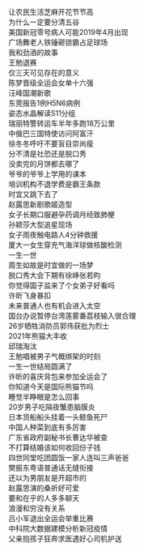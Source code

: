 让农民生活芝麻开花节节高  
为什么一定要分清五谷  
美国新冠零号病人可能2019年4月出现  
广场舞老人铁锤砸锁霸占足球场  
我和劲酒的故事  
王勉退赛  
仅三天可见存在的意义  
陈梦晋级全运会女单十六强  
汪峰国潮新歌  
东莞报告1例H5N6病例  
姿态水晶解读S11分组  
瑞丽特警转运车半年多跑18万公里  
中俄巴三国特使访问阿富汗  
徐冬冬呼吁不要盲目崇尚瘦  
分不清是社恐还是脱口秀  
没卖完的月饼都去哪了  
爷爷的爷爷上学用的课本  
培训机构不退学费是霸王条款  
时宜又跳下去了  
赵露思新剧歌姬造型  
女子长期口服避孕药调月经致肺梗  
孙颖莎大型追星现场  
女子雨夜触电路人4分钟救援  
厦大一女生穿充气海洋球做核酸检测  
一生一世  
周生如故是时宜做的一场梦  
脱口秀大会下期有徐峥张若昀  
你觉得国子监来了个女弟子好看吗  
许昕飞身暴扣  
未来普通人也有机会进入太空  
国台办说暂停台湾莲雾番荔枝输入很合理  
26岁牺牲消防员郭伟获批为烈士  
2021年熊猫大丰收  
邱瑞淘汰  
王勉唱被男子气概绑架的时刻  
一生一世结局圆满了  
许昕的喜庆背包来参加全运会了  
你知道今天是国际熊猫节吗  
睡觉半睁眼是怎么回事  
20岁男子吃隔夜蟹患脑膜炎  
日本货船船头挂着一头鲸鱼死尸  
中国人种菜到底有多厉害  
广东省政府副秘书长曹达华被查  
不打算结婚该如何收回份子钱  
四世同堂吃团圆饭一家人连叫三声爸爸  
樊振东粤语普通话无缝衔接  
还以为男朋友是开超市的  
赵露思演的桑祈好可爱  
要和在乎的人多多聊天  
浪漫和穷没有关系  
吕小军退出全运会举重比赛  
中科院大数据建模分析新冠疫情  
父亲抱孩子狂奔求医遇好心司机护送  
